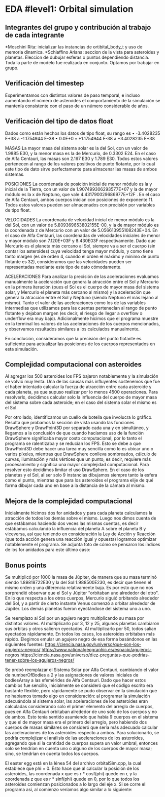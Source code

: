 # EDA #level1: Orbital simulation

## Integrantes del grupo y contribución al trabajo de cada integrante

*Moschini Rita: inicializar las instancias de ortibital_body_t y uso de memoria dinamica.
*Schiaffino Ariana: seccion de la vista para asteroides y planetas. Eleccion de dubujar esferas o
puntos dependiendo distancia.
Toda la parte de modelo fue realizada en conjunto. Optamos por trabajar en grupo.




## Verificación del timestep

Experimentamos con distintos valores de paso temporal, e incluso aumentando el número de asteroides
el comportamiento de la simulación se mantenía consistente con el paso de un número considerable de
años.



## Verificación del tipo de datos float

Dados como están hechos los datos de tipo float, su rango es
•	-3.4028235 E+38 a -1.1754944 E-38
•	0.0E+0
•	+1.1754944 E-38 a +3.4028235 E+38

MASAS
La mayor masa del sistema solar es la del Sol, con un valor de 1.9885 E30, y la menor masa es la de
Mercurio, de 0.3302 E24. En el caso de Alfa Centauri, las masas son 2.167 E30 y 1.789 E30. Todos 
estos valores pertenecen al rango de los valores positivos de punto flotante, por lo cual este tipo
de dato sirve perfectamente para almacenar las masas de ambos sistemas.

POSICIONES
La coordenada de posición inicial de menor módulo es la y inicial de la Tierra, con un valor de 
1.907499306293577E+07 y la de mayor módulo es la x de Neptuno, que vale 4.431790029686977E+12F .
En el caso de Alfa Centauri, ambos cuerpos inician con posiciones de exponente 11. Todos estos 
valores pueden ser almacenados con precisión por variables de tipo float.

VELOCIDADES
La coordenada de velocidad inicial de menor módulo es la del Sol, con un valor de 
5.809369653802155E-00, y la de mayor módulo es la coordenada z de Mercurio con un valor de
5.056613955108243E+04. En el caso de Alfa Centauri, las coordenadas de velocidades iniciales de
menor y mayor módulo son 7.120E+03F y 8.430E03F respectivamente. Dado que Mercurio es el planeta
más cercano al Sol, siempre va a ser el cuerpo (sin contar los asteroides) cuya velocidad tenga
mayor módulo, y como tiene tanto margen (es de orden 4, cuando el orden el máximo y mínimo de punto
flotante es 32), consideramos que las velocidades pueden ser representadas mediante este tipo de
dato cómodamente.

ACELERACIONES
Para analizar la precisión de las aceleraciones evaluamos manualmente la aceleración que genera la
atracción entre el Sol y Mercurio en la primera iteración (pues el Sol es el cuerpo de mayor masa
del sistema solar, y Mercurio el planeta más cercano al mismo) y la aceleración que genera la 
atracción entre el Sol y Neptuno (siendo Neptuno el más lejano al mismo). Tanto el valor de las 
aceleraciones como los de las variables intermedias que utilizamos para las cuentas pertenecían al 
rango de punto flotante y dejaban margen (es decir, el riesgo de llegar a overflow o underflow era
muy bajo). Adicionalmente hicimos que el programa muestre en la terminal los valores de las 
aceleraciones de los cuerpos mencionados, y observamos resultados similares a los calculados manualmente.

En conclusión, consideramos que la precisión del punto flotante es suficiente para actualizar las
posiciones de los cuerpos representados en esta simulación.
			


## Complejidad computacional con asteroides
Al agregar los 500 asteroides los FPS bajaron notablemente y la simulación se volvió muy lenta. Una
de las causas más influyentes sostenemos que fue el haber intentado calcular la fuerza de atracción 
entre cada asteroide y cada planeta, ya que supuso realizar por lo menos 4500 operaciones. Para 
resolverlo, decidimos calcular solo la influencia del cuerpo de mayor masa del sistema sobre cada 
asteroide; en el caso del sistema solar el mismo es el Sol.

Por otro lado, identificamos un cuello de botella que involucra lo gráfico. Resulta que  probamos 
la sección de vista usando las funciones DrawSphere y DrawPoint3D por separado cada una y en 
simultáneo, y llegamos a la conclusión de que cuando hacíamos uso de la función DrawSphere 
significaba mayor costo computacional, por lo tanto el programa se ralentizaba y se reducían los FPS.
Esto se debe a que DrawPoint3D debe hacer una tarea muy sencilla como lo es ubicar uno o varios
píxeles, mientras que DrawSphere conlleva sombreados, cálculo de curvas, iluminación y más vértices 
que un punto, es decir, requiere más procesamiento y significa una mayor complejidad computacional.
Para resolver esto decidimos limitar el uso DrawSphere. En el caso de los planetas y el Sol, al ser
solo 9 instancias dibujamos siempre tanto la esfera como el punto, mientras que para los asteroides
el programa elije de qué forma dibujar cada uno en base a la distancia de la cámara al mismo.



## Mejora de la complejidad computacional
Inicialmente hicimos dos for anidados y para cada planeta calculamos la atracción de todos los demás
sobre el mismo. Luego nos dimos cuenta de que estábamos haciendo dos veces las mismas cuentas, es 
decir estábamos calculando la influencia del planeta A sobre el planeta B y viceversa, así que 
teniendo en consideración la Ley de Acción y Reacción (que toda acción genera una reacción igual 
y opuesta) logramos optimizar notablemente el programa. Se adjunta foto de cómo se pensaron los 
índices de los for anidados para este último caso:



## Bonus points
Se multiplicó por 1000 la masa de Júpiter, de manera que su masa terminó siendo 1.89818722E30
y la del Sol 1.988500E230, es decir que tienen el mismo orden y una diferencia relativamente baja.
Es por esto que no nos sorprendió observar que el Sol y Júpiter "orbitaban uno alrededor del otro". 
En lo que respecta a los otros cuerpos, Mercurio siguió orbitando alrededor del Sol, y a partir de
cierto instante Venus comenzó a orbitar alrededor de Júpiter. Los demás planetas fueron eyectándose
del sistema uno a uno.


Se reemplazo al Sol por un agujero negro multiplicando su masa por distintos valores. Al
multiplicarlo por 3, 12 y 25, algunos planetas cambiaron sus órbitas y otros salieron eyectados. Al 
multiplicarlo por 50, todos salían eyectados rápidamente. En todos los casos, los asteroides
orbitaban más rápido.
Elegimos emular un agujero negro de esa forma basándonos en las siguientes fuentes:
https://ciencia.nasa.gov/universo/que-son-los-agujeros-negros/
https://www.nationalgeographic.es/espacio/agujeros-negros
https://ciencia.nasa.gov/universo/diez-preguntas-que-podrias-tener-sobre-los-agujeros-negros/


Se probó reemplazar el Sistema Solar por Alfa Centauri, cambiando el valor de numberOfBodies a 2
y las asignaciones de valores iniciales de bodiesArray a las efemérides de Alfa Centauri. Dado que 
hacer estos cambios fue sencillo, inicialmente se consideró que el código escrito era bastante
flexible, pero rápidamente se pudo observar en la simulación que no habíamos tomado algo en
consideración: al programar la simulación adecuándola al sistema solar, las aceleraciones de los 
asteroides eran calculadas considerando solo el primer elemento del arreglo de cuerpos, pues en 
Alfa Centauri orbitaban alrededor de uno solo de los cuerpos y no de ambos. Esto tenía sentido 
asumiendo que había 9 cuerpos en el sistema y que el de mayor masa era el primero del arreglo,
pero habiendo dos cuerpos de masas similares se consideró que sería más adecuado calcular las 
aceleraciones de los asteroides respecto a ambos. Para solucionarlo, se podría complejizar el 
análisis de las aceleraciones de los asteroides, agregando que si la cantidad de cuerpos supera un 
valor umbral, entonces solo se tendrían en cuenta uno o alguno de los cuerpos de mayor masa; sino, 
se tendrían en cuenta todos los cuerpos.


El easter egg está en la lénea 54 del archivo orbitalSim.cpp, la cual establece que phi = 0. Esto
hace que al calcular la posición de los asteroides, las coordenada x que es r * cosf(phi) quede en 
r, y la coordenada z que es r * sinf(phi) quede en 0, por lo que todos los asteroides comienzan
posicionados a lo largo del eje x. Si se corre el programa así, al comienzo veríamos algo similar a
lo siguiente:
